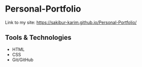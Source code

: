 # Personal-Portfolio

Link to my site: https://sakibur-karim.github.io/Personal-Portfolio/

## Tools & Technologies

- HTML
- CSS
- Git/GitHub
